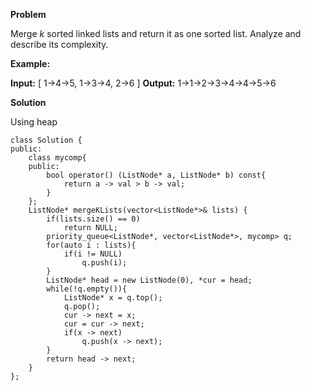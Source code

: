 **Problem**

Merge  _k_  sorted linked lists and return it as one sorted list. Analyze and describe its complexity.

**Example:**

**Input:**
[
  1->4->5,
  1->3->4,
  2->6
]
**Output:** 1->1->2->3->4->4->5->6

**Solution**

Using heap
```
class Solution {
public:
    class mycomp{
    public:
        bool operator() (ListNode* a, ListNode* b) const{
            return a -> val > b -> val;
        }
    };
    ListNode* mergeKLists(vector<ListNode*>& lists) {
        if(lists.size() == 0)
            return NULL;
        priority_queue<ListNode*, vector<ListNode*>, mycomp> q;
        for(auto i : lists){
            if(i != NULL)
                q.push(i);
        }
        ListNode* head = new ListNode(0), *cur = head;
        while(!q.empty()){
            ListNode* x = q.top();
            q.pop();
            cur -> next = x;
            cur = cur -> next;
            if(x -> next)
                q.push(x -> next);
        }
        return head -> next;
    }
};
```
<!--stackedit_data:
eyJoaXN0b3J5IjpbMTI3ODIyOTQ3NF19
-->